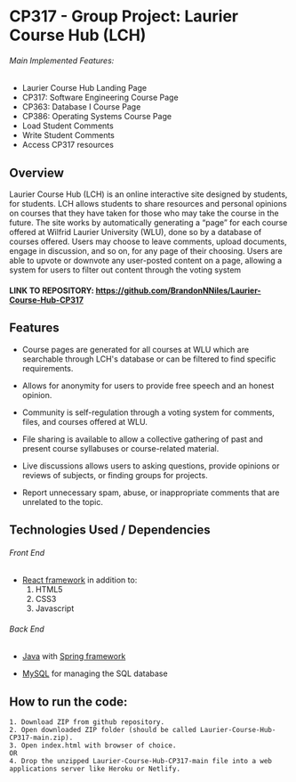 # CP317 - Group Project: Laurier Course Hub (LCH)

###### Main Implemented Features:

- Laurier Course Hub Landing Page
- CP317: Software Engineering Course Page
- CP363: Database I Course Page
- CP386: Operating Systems Course Page
- Load Student Comments
- Write Student Comments
- Access CP317 resources

## Overview

Laurier Course Hub (LCH) is an online interactive site designed by students, for students. LCH allows students to share resources and personal opinions on courses that they have taken for those who may take the course in the future. The site works by automatically generating a “page” for each course offered at Wilfrid Laurier University (WLU), done so by a database of courses offered. Users may choose to leave comments, upload documents, engage in discussion, and so on, for any page of their choosing. Users are able to upvote or downvote any user-posted content on a page, allowing a system for users to filter out content through the voting system

#### LINK TO REPOSITORY: https://github.com/BrandonNNiles/Laurier-Course-Hub-CP317

## Features

- Course pages are generated for all courses at WLU which are searchable through LCH's database or can be filtered to find specific requirements.

- Allows for anonymity for users to provide free speech and an honest opinion.

- Community is self-regulation through a voting system for comments, files, and courses offered at WLU.

- File sharing is available to allow a collective gathering of past and present course syllabuses or course-related material.

- Live discussions allows users to asking questions, provide opinions or reviews of subjects, or finding groups for projects.

- Report unnecessary spam, abuse, or inappropriate comments that are unrelated to the topic.

## Technologies Used / Dependencies 

###### Front End

- [React framework](https://reactjs.org/) in addition to: <br>
  1. HTML5
  2. CSS3
  3. Javascript

###### Back End

- [Java](https://www.java.com/en/) with [Spring framework](https://spring.io/)

- [MySQL](https://www.mysql.com/) for managing the SQL database


## How to run the code:

	1. Download ZIP from github repository.
	2. Open downloaded ZIP folder (should be called Laurier-Course-Hub-CP317-main.zip).
	3. Open index.html with browser of choice.
	OR
	4. Drop the unzipped Laurier-Course-Hub-CP317-main file into a web applications server like Heroku or Netlify.

